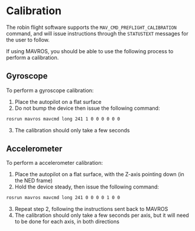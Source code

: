 # Calibration
The robin flight software supports the `MAV_CMD_PREFLIGHT_CALIBRATION` command, and will issue instructions through the `STATUSTEXT` messages for the user to follow.

If using MAVROS, you should be able to use the following process to perform a calibration.

## Gyroscope
To perform a gyroscope calibration:
1. Place the autopilot on a flat surface
2. Do not bump the device then issue the following command:
```sh
rosrun mavros mavcmd long 241 1 0 0 0 0 0 0
```
3. The calibration should only take a few seconds

## Accelerometer
To perform a accelerometer calibration:
1. Place the autopilot on a flat surface, with the Z-axis pointing down (in the NED frame)
2. Hold the device steady, then issue the following command:
```sh
rosrun mavros mavcmd long 241 0 0 0 0 1 0 0
```
3. Repeat step 2, following the instructions sent back to MAVROS
4. The calibration should only take a few seconds per axis, but it will need to be done for each axis, in both directions
